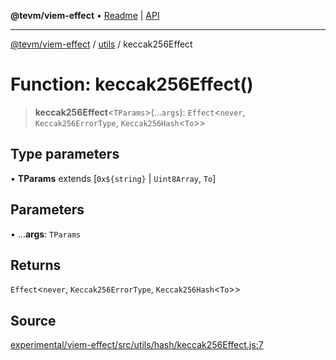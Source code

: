 **@tevm/viem-effect** • [Readme](../../README.md) \| [API](../../modules.md)

***

[@tevm/viem-effect](../../README.md) / [utils](../README.md) / keccak256Effect

# Function: keccak256Effect()

> **keccak256Effect**\<`TParams`\>(...`args`): `Effect`\<`never`, `Keccak256ErrorType`, `Keccak256Hash`\<`To`\>\>

## Type parameters

• **TParams** extends [```0x${string}``` \| `Uint8Array`, `To`]

## Parameters

• ...**args**: `TParams`

## Returns

`Effect`\<`never`, `Keccak256ErrorType`, `Keccak256Hash`\<`To`\>\>

## Source

[experimental/viem-effect/src/utils/hash/keccak256Effect.js:7](https://github.com/evmts/tevm-monorepo/blob/main/experimental/viem-effect/src/utils/hash/keccak256Effect.js#L7)
